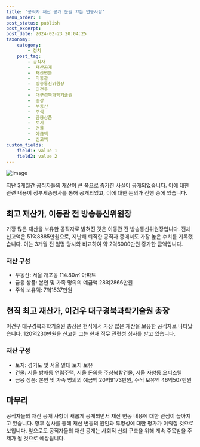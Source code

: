 ```yaml
---
title: '공직자 재산 공개 눈길 끄는 변동사항'
menu_order: 1
post_status: publish
post_excerpt: 
post_date: 2024-02-23 20:04:25
taxonomy:
    category:
        - 정치
    post_tag:
        - 공직자
        -  재산공개
        -  재산변동
        -  이동관
        -  방송통신위원장
        -  이건우
        -  대구경북과학기술원
        -  총장
        -  부동산
        -  주식
        -  금융상품
        -  토지
        -  건물
        -  예금액
        -  신고액
custom_fields:
    field1: value 1
    field2: value 2
---
```


![Image](https://imgnews.pstatic.net/image/032/2024/02/23/0003280618_001_20240223071501120.png?type=w647)

지난 3개월간 공직자들의 재산이 큰 폭으로 증가한 사실이 공개되었습니다. 이에 대한 관련 내용이 정부세종청사를 통해 공개되었고, 이에 대한 논의가 진행 중에 있습니다.
## 최고 재산가, 이동관 전 방송통신위원장
가장 많은 재산을 보유한 공직자로 밝혀진 것은 이동관 전 방송통신위원장입니다. 전체 신고액은 51억8885만원으로, 지난해 퇴직한 공직자 중에서도 가장 높은 수치를 기록했습니다. 이는 3개월 전 임명 당시와 비교하여 약 2억6000만원 증가한 금액입니다.
### 재산 구성
- 부동산: 서울 개포동 114.80㎡ 아파트
- 금융 상품: 본인 및 가족 명의의 예금액 28억2866만원
- 주식 보유액: 7억1537만원
## 현직 최고 재산가, 이건우 대구경북과학기술원 총장
이건우 대구경북과학기술원 총장은 현직에서 가장 많은 재산을 보유한 공직자로 나타났습니다. 120억230만원을 신고한 그는 현재 직무 관련성 심사를 받고 있습니다.
### 재산 구성
- 토지: 경기도 및 서울 일대 토지 보유
- 건물: 서울 방배동 연립주택, 서울 돈의동 주상복합건물, 서울 자양동 오피스텔
- 금융 상품: 본인 및 가족 명의의 예금액 20억9173만원, 주식 보유액 46억507만원
## 마무리
공직자들의 재산 공개 사항이 새롭게 공개되면서 재산 변동 내용에 대한 관심이 높아지고 있습니다. 향후 심사를 통해 재산 변동의 원인과 투명성에 대한 평가가 이뤄질 것으로 보입니다. 앞으로도 공직자들의 재산 공개는 사회적 신뢰 구축을 위해 계속 주목받을 주제가 될 것으로 예상됩니다.
